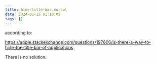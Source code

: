 ```yaml
---
title: hide-title-bar.no-sol
date: 2024-01-15 01:10:05
tags: []
---
```

according to:

https://apple.stackexchange.com/questions/197606/is-there-a-way-to-hide-the-title-bar-of-applications

There is no solution.

